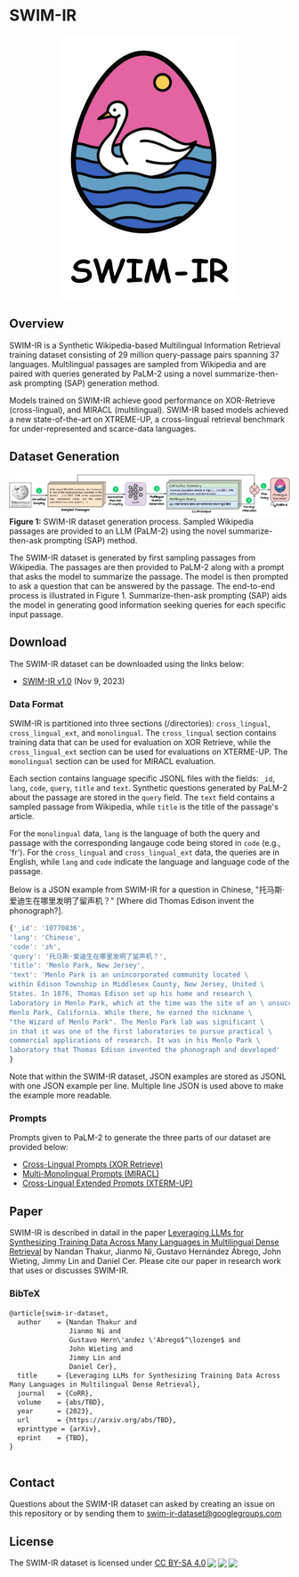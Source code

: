 # SWIM-IR
<p align="center">
<img src="SWIM-IR-logo.png" alt="SWIM-IR logo"/>
</p>

## Overview

SWIM-IR is a Synthetic Wikipedia-based Multilingual Information Retrieval training dataset consisting of 29 million query-passage pairs spanning 37 languages. Multilingual passages are sampled from Wikipedia and are paired with queries generated by PaLM-2 using a novel summarize-then-ask prompting (SAP) generation method.

Models trained on SWIM-IR achieve good performance on XOR-Retrieve (cross-lingual), and MIRACL (multilingual). SWIM-IR based models achieved a new state-of-the-art on XTREME-UP, a cross-lingual retrieval benchmark for under-represented and scarce-data languages.

## Dataset Generation

!["Figure illustrating how the SMIM-IR dataset was created"](SWIM-IR-Diagram-Updated.drawio.png "SWIM-IR dataset creation.")
**Figure 1:** SWIM-IR dataset generation process. Sampled Wikipedia passages are provided to an LLM (PaLM-2) using the novel summarize-then-ask prompting (SAP) method.

The SWIM-IR dataset is generated by first sampling passages from Wikipedia. The passages are then provided to PaLM-2 along with a prompt that asks the model to summarize the passage. The model is then prompted to ask a question that can be answered by the passage. The end-to-end process is illustrated in Figure 1. Summarize-then-ask prompting (SAP) aids the model in generating good information seeking queries for each specific input passage.


## Download

The SWIM-IR dataset can be downloaded using the links below:

* [SWIM-IR v1.0](
http://storage.googleapis.com/gresearch/swim-ir/swim_ir_v1.tar.gz
) (Nov 9, 2023)

### Data Format

SWIM-IR is partitioned into three sections (/directories): `cross_lingual`,  `cross_lingual_ext`, and `monolingual`. The `cross_lingual` section contains training data that can be used for evaluation on XOR Retrieve, while the `cross_lingual_ext` section can be used for evaluations on XTERME-UP. The `monolingual` section can be used for MIRACL evaluation.

Each section contains language specific JSONL files with the fields:  `_id`, `lang`, `code`, `query`, `title` and `text`. Synthetic questions generated by PaLM-2 about the passage are stored in the  `query` field. The `text` field contains a sampled passage from Wikipedia, while `title` is the title of the passage's article. 

For the `monolingual` data, `lang` is the language of both the query and passage with the corresponding langauge code being stored in `code` (e.g., 'fr'). For the `cross_lingual` and `cross_lingual_ext` data, the queries are in English, while `lang` and `code` indicate the language and language code of the passage.



Below is a JSON example from SWIM-IR for a question in Chinese, "托马斯·爱迪生在哪里发明了留声机？" [Where did Thomas Edison invent the phonograph?]. 

```javascript
{'_id': '10770836',
'lang': 'Chinese',
'code': 'zh',
'query': '托马斯·爱迪生在哪里发明了留声机？', 
'title': 'Menlo Park, New Jersey',
'text': 'Menlo Park is an unincorporated community located \
within Edison Township in Middlesex County, New Jersey, United \
States. In 1876, Thomas Edison set up his home and research \
laboratory in Menlo Park, which at the time was the site of an \ unsuccessful real estate development named after the town of \
Menlo Park, California. While there, he earned the nickname \
"the Wizard of Menlo Park". The Menlo Park lab was significant \
in that it was one of the first laboratories to pursue practical \
commercial applications of research. It was in his Menlo Park \
laboratory that Thomas Edison invented the phonograph and developed'
}
```
Note that within the SWIM-IR dataset, JSON examples are stored as JSONL with one JSON example per line. Multiple line JSON is used above to make the example more readable.

### Prompts

Prompts given to PaLM-2 to generate the three parts of our dataset are provided below:

* [Cross-Lingual Prompts (XOR Retrieve)](XOR-Retrieve-prompts.csv)
* [Multi-Monolingual Prompts (MIRACL)](MIRACL-prompts.csv)
* [Cross-Lingual Extended Prompts (XTERM-UP)](xtreme-up-prompts.csv)

## Paper

SWIM-IR is described in datail in the paper [Leveraging LLMs for Synthesizing Training Data Across Many Languages in Multilingual Dense Retrieval](http://TBD) by Nandan Thakur, Jianmo Ni, Gustavo Hernández Ábrego, John Wieting, Jimmy Lin and Daniel Cer. Please cite our paper in research work that uses or discusses SWIM-IR.

### BibTeX

```shell
@article{swim-ir-dataset,
  author    = {Nandan Thakur and
               Jianmo Ni and
               Gustavo Hern\'andez \'Abrego$^\lozenge$ and
               John Wieting and
               Jimmy Lin and
               Daniel Cer},
  title     = {Leveraging LLMs for Synthesizing Training Data Across Many Languages in Multilingual Dense Retrieval},
  journal   = {CoRR},
  volume    = {abs/TBD},
  year      = {2023},
  url       = {https://arxiv.org/abs/TBD},
  eprinttype = {arXiv},
  eprint    = {TBD},
}
 
```

## Contact

Questions about the SWIM-IR dataset can asked by creating an issue on this repository or by sending them to <a href="mailto:swim-ir-dataset@googlegroups.com<">
swim-ir-dataset@googlegroups.com</a>

## License

<p xmlns:cc="http://creativecommons.org/ns#" xmlns:dct="http://purl.org/dc/terms/"><span property="dct:title">The SWIM-IR dataset</span> is licensed under <a href="http://creativecommons.org/licenses/by-sa/4.0/?ref=chooser-v1" target="_blank" rel="license noopener noreferrer" style="display:inline-block;">CC BY-SA 4.0<img style="height:22px!important;margin-left:3px;vertical-align:text-bottom;" src="https://mirrors.creativecommons.org/presskit/icons/cc.svg?ref=chooser-v1"><img style="height:22px!important;margin-left:3px;vertical-align:text-bottom;" src="https://mirrors.creativecommons.org/presskit/icons/by.svg?ref=chooser-v1"><img style="height:22px!important;margin-left:3px;vertical-align:text-bottom;" src="https://mirrors.creativecommons.org/presskit/icons/sa.svg?ref=chooser-v1"></a></p>